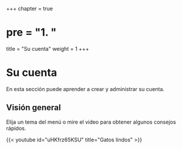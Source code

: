 +++
chapter = true
# pre = "<b>1. </b>"
title = "Su cuenta"
weight = 1
+++

# Su cuenta

En esta sección puede aprender a crear y administrar su cuenta.

## Visión general

Elija un tema del menú o mire el video para obtener algunos consejos rápidos.

{{< youtube id="uHKfrz65KSU" title="Gatos lindos" >}}